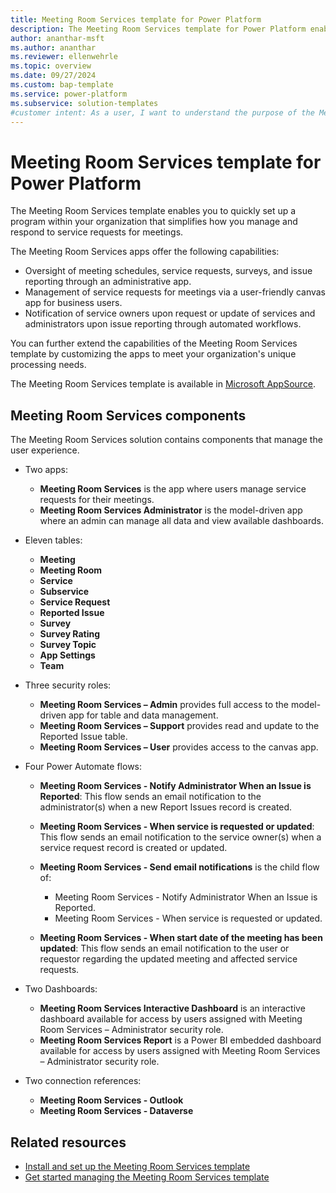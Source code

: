 ```yaml
---
title: Meeting Room Services template for Power Platform
description: The Meeting Room Services template for Power Platform enables you to easily set up a program that allows employees to submit expenses for reimbursement
author: ananthar-msft
ms.author: ananthar
ms.reviewer: ellenwehrle
ms.topic: overview
ms.date: 09/27/2024
ms.custom: bap-template
ms.service: power-platform
ms.subservice: solution-templates
#customer intent: As a user, I want to understand the purpose of the Meeting Room Services template so that I can use it effectively.
---
```


# Meeting Room Services template for Power Platform

The Meeting Room Services template enables you to quickly set up a program within your organization that simplifies how you manage and respond to service requests for meetings.

The Meeting Room Services apps offer the following capabilities:

- Oversight of meeting schedules, service requests, surveys, and issue reporting through an administrative app.
- Management of service requests for meetings via a user-friendly canvas app for business users.
- Notification of service owners upon request or update of services and administrators upon issue reporting through automated workflows.

You can further extend the capabilities of the Meeting Room Services template by customizing the apps to meet your organization's unique processing needs.

The Meeting Room Services template is available in [Microsoft AppSource](<https://aka.ms/MeetingRoomServicesTemplate>).

## Meeting Room Services components

The Meeting Room Services solution contains components that manage the user experience.

- Two apps:
  - **Meeting Room Services** is the app where users manage service requests for their meetings.
  - **Meeting Room Services Administrator** is the model-driven app where an admin can manage all data and view available dashboards.

- Eleven tables:

  - **Meeting**
  - **Meeting Room**
  - **Service**
  - **Subservice**
  - **Service Request**
  - **Reported Issue**
  - **Survey**
  - **Survey Rating**
  - **Survey Topic**
  - **App Settings**
  - **Team**

- Three security roles:

  - **Meeting Room Services – Admin** provides full access to the model-driven app for table and data management.
  - **Meeting Room Services – Support** provides read and update to the Reported Issue table.
  - **Meeting Room Services – User** provides access to the canvas app.

- Four Power Automate flows:

  - **Meeting Room Services - Notify Administrator When an Issue is Reported**: This flow sends an email notification to the administrator(s) when a new Report Issues record is created.
  - **Meeting Room Services - When service is requested or updated**: This flow  sends an email notification to the service owner(s) when a service request record is created or updated.
  - **Meeting Room Services - Send email notifications** is the child flow of:

    - Meeting Room Services - Notify Administrator When an Issue is Reported.
    - Meeting Room Services - When service is requested or updated.

  - **Meeting Room Services - When start date of the meeting has been updated**: This flow sends an email notification to the user or requestor regarding the updated meeting and affected service requests.

- Two Dashboards:

  - **Meeting Room Services Interactive Dashboard** is an interactive dashboard available for access by users assigned with Meeting Room Services – Administrator security role.
  - **Meeting Room Services Report** is a Power BI embedded dashboard available for access by users assigned with Meeting Room Services – Administrator security role.

- Two connection references:

  - **Meeting Room Services - Outlook**
  - **Meeting Room Services - Dataverse**

## Related resources

- [Install and set up the Meeting Room Services template](install-and-set-up.md)
- [Get started managing the Meeting Room Services template](manage.md)
